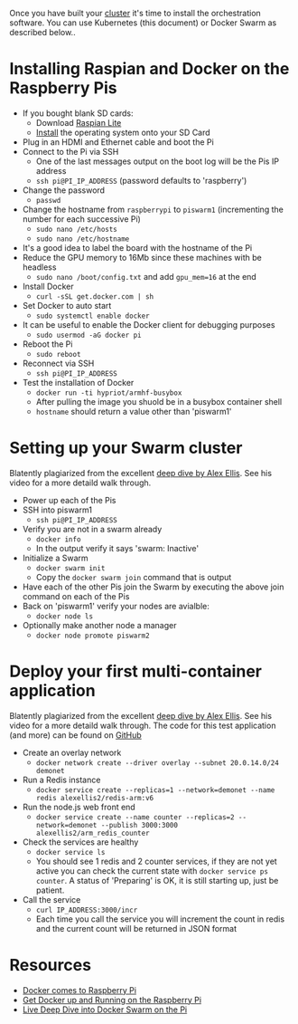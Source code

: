 Once you have built your [cluster](cluster.md) it's time to install
the orchestration software. You can use Kubernetes (this document) or
Docker Swarm as described below..

# Installing Raspian and Docker on the Raspberry Pis

  * If you bought blank SD cards:
    * Download [Raspian Lite](https://www.raspberrypi.org/downloads/raspbian/)
    * [Install](https://www.raspberrypi.org/documentation/installation/installing-images/README.md) the operating system onto your SD Card
  * Plug in an HDMI and Ethernet cable and boot the Pi
  * Connect to the Pi via SSH
    * One of the last messages output on the boot log will be the Pis IP address
	* `ssh pi@PI_IP_ADDRESS` (password defaults to 'raspberry')
  * Change the password
    * `passwd`
  * Change the hostname from `raspberrypi` to `piswarm1` (incrementing the number for each successive Pi)
    * `sudo nano /etc/hosts`
	* `sudo nano /etc/hostname`
  * It's a good idea to label the board with the hostname of the Pi
  * Reduce the GPU memory to 16Mb since these machines with be headless
    * `sudo nano /boot/config.txt` and add `gpu_mem=16` at the end
  * Install Docker
    * `curl -sSL get.docker.com | sh`
  * Set Docker to auto start
    * `sudo systemctl enable docker`
  * It can be useful to enable the Docker client for debugging purposes
    * `sudo usermod -aG docker pi`
  * Reboot the Pi
    * `sudo reboot`
  * Reconnect via SSH
    * `ssh pi@PI_IP_ADDRESS`
  * Test the installation of Docker
    * `docker run -ti hypriot/armhf-busybox`
    * After pulling the image you shuold be in a busybox container shell
	* `hostname` should return a value other than 'piswarm1'
	
# Setting up your Swarm cluster

Blatently plagiarized from the excellent
[deep dive by Alex Ellis](http://blog.alexellis.io/live-deep-dive-pi-swarm/). See
his video for a more detaild walk through.

  * Power up each of the Pis
  * SSH into piswarm1
    * `ssh pi@PI_IP_ADDRESS`
  * Verify you are not in a swarm already
    * `docker info`
	* In the output verify it says 'swarm: Inactive'
  * Initialize a Swarm
    * `docker swarm init`
	* Copy the `docker swarm join` command that is output
  * Have each of the other Pis join the Swarm by executing the above join command on each of the Pis
  * Back on 'piswarm1' verify your nodes are avialble:
    * `docker node ls`
  * Optionally make another node a manager
    * `docker node promote piswarm2`

# Deploy your first multi-container application

Blatently plagiarized from the excellent
[deep dive by Alex Ellis](http://blog.alexellis.io/live-deep-dive-pi-swarm/). See
his video for a more detaild walk through. The code for this test
application (and more) can be found on
[GitHub](https://github.com/alexellis/swarmmode-tests/tree/master/arm)

  * Create an overlay network
    * `docker network create --driver overlay --subnet 20.0.14.0/24 demonet`
  * Run a Redis instance
    * `docker service create --replicas=1 --network=demonet --name redis alexellis2/redis-arm:v6`
  * Run the node.js web front end
    * `docker service create --name counter --replicas=2 --network=demonet --publish 3000:3000 alexellis2/arm_redis_counter`
  * Check the services are healthy
    * `docker service ls`
	* You should see 1 redis and 2 counter services, if they are not
      yet active you can check the current state with `docker service
      ps counter`. A status of 'Preparing' is OK, it is still starting
      up, just be patient.
  * Call the service
    * `curl IP_ADDRESS:3000/incr`
	* Each time you call the service you will increment the count in
      redis and the current count will be returned in JSON format

# Resources

  * [Docker comes to Raspberry Pi](https://www.raspberrypi.org/blog/docker-comes-to-raspberry-pi/)
  * [Get Docker up and Running on the Raspberry Pi](http://blog.alexellis.io/getting-started-with-docker-on-raspberry-pi/)
  * [Live Deep Dive into Docker Swarm on the Pi](http://blog.alexellis.io/live-deep-dive-pi-swarm/)
